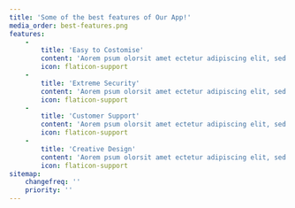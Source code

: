 ```yaml
---
title: 'Some of the best features of Our App!'
media_order: best-features.png
features:
    -
        title: 'Easy to Costomise'
        content: 'Aorem psum olorsit amet ectetur adipiscing elit, sed dov.'
        icon: flaticon-support
    -
        title: 'Extreme Security'
        content: 'Aorem psum olorsit amet ectetur adipiscing elit, sed dov.'
        icon: flaticon-support
    -
        title: 'Customer Support'
        content: 'Aorem psum olorsit amet ectetur adipiscing elit, sed dov.'
        icon: flaticon-support
    -
        title: 'Creative Design'
        content: 'Aorem psum olorsit amet ectetur adipiscing elit, sed dov.'
        icon: flaticon-support
sitemap:
    changefreq: ''
    priority: ''
---
```


